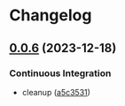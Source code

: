 # Changelog

## [0.0.6](https://github.com/cedricziel/node-red-contrib-baserow/compare/0.0.5...v0.0.6) (2023-12-18)


### Continuous Integration

* cleanup ([a5c3531](https://github.com/cedricziel/node-red-contrib-baserow/commit/a5c35316a515c105b1586eefaa243fffe5cda2a0))
